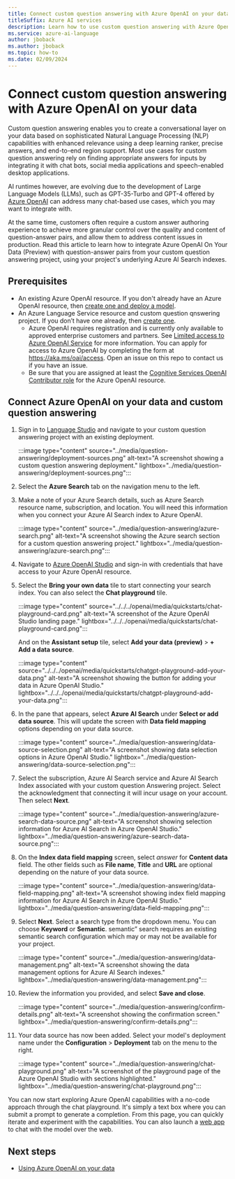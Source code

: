 ```yaml
---
title: Connect custom question answering with Azure OpenAI on your data 
titleSuffix: Azure AI services
description: Learn how to use custom question answering with Azure OpenAI.
ms.service: azure-ai-language
author: jboback
ms.author: jboback
ms.topic: how-to
ms.date: 02/09/2024
---
```


# Connect custom question answering with Azure OpenAI on your data 

Custom question answering enables you to create a conversational layer on your data based on sophisticated Natural Language Processing (NLP) capabilities with enhanced relevance using a deep learning ranker, precise answers, and end-to-end region support. Most use cases for custom question answering rely on finding appropriate answers for inputs by integrating it with chat bots, social media applications and speech-enabled desktop applications. 

AI runtimes however, are evolving due to the development of Large Language Models (LLMs), such as GPT-35-Turbo and GPT-4 offered by [Azure OpenAI](../../../openai/overview.md) can address many chat-based use cases, which you may want to integrate with.

At the same time, customers often require a custom answer authoring experience to achieve more granular control over the quality and content of question-answer pairs, and allow them to address content issues in production. Read this article to learn how to integrate Azure OpenAI On Your Data (Preview) with question-answer pairs from your custom question answering project, using your project's underlying Azure AI Search indexes.

## Prerequisites

* An existing Azure OpenAI resource. If you don't already have an Azure OpenAI resource, then [create one and deploy a model](../../../openai/how-to/create-resource.md).
* An Azure Language Service resource and custom question qnswering project. If you don’t have one already, then [create one](../quickstart/sdk.md). 
    * Azure OpenAI requires registration and is currently only available to approved enterprise customers and partners. See [Limited access to Azure OpenAI Service](/legal/cognitive-services/openai/limited-access?context=/azure/ai-services/openai/context/context) for more information. You can apply for access to Azure OpenAI by completing the form at https://aka.ms/oai/access. Open an issue on this repo to contact us if you have an issue.
    * Be sure that you are assigned at least the [Cognitive Services OpenAI Contributor role](/azure/role-based-access-control/built-in-roles#cognitive-services-openai-contributor) for the Azure OpenAI resource.


## Connect Azure OpenAI on your data and custom question answering

1.	Sign in to [Language Studio](https://aka.ms/languageStudio) and navigate to your custom question answering project with an existing deployment.

    :::image type="content" source="../media/question-answering/deployment-sources.png" alt-text="A screenshot showing a custom question answering deployment." lightbox="../media/question-answering/deployment-sources.png":::

1. Select the **Azure Search** tab on the navigation menu to the left.

1. Make a note of your Azure Search details, such as Azure Search resource name, subscription, and location. You will need this information when you connect your Azure AI Search index to Azure OpenAI.

    :::image type="content" source="../media/question-answering/azure-search.png" alt-text="A screenshot showing the Azure search section for a custom question answering project." lightbox="../media/question-answering/azure-search.png":::

1. Navigate to [Azure OpenAI Studio](https://oai.azure.com/) and sign-in with credentials that have access to your Azure OpenAI resource.

1. Select the **Bring your own data** tile to start connecting your search index. You can also select the **Chat playground** tile.

    :::image type="content" source="../../../openai/media/quickstarts/chat-playground-card.png" alt-text="A screenshot of the Azure OpenAI Studio landing page." lightbox="../../../openai/media/quickstarts/chat-playground-card.png":::

    And on the **Assistant setup** tile, select **Add your data (preview)** > **+ Add a data source**.

    :::image type="content" source="../../../openai/media/quickstarts/chatgpt-playground-add-your-data.png" alt-text="A screenshot showing the button for adding your data in Azure OpenAI Studio." lightbox="../../../openai/media/quickstarts/chatgpt-playground-add-your-data.png":::

1. In the pane that appears, select **Azure AI Search** under **Select or add data source**. This will update the screen with **Data field mapping** options depending on your data source.
        
    :::image type="content" source="../media/question-answering/data-source-selection.png" alt-text="A screenshot showing data selection options in Azure OpenAI Studio." lightbox="../media/question-answering/data-source-selection.png":::
                    
1. Select the subscription, Azure AI Search service and Azure AI Search Index associated with your custom question Answering project. Select the acknowledgment that connecting it will incur usage on your account. Then select **Next**.

    :::image type="content" source="../media/question-answering/azure-search-data-source.png" alt-text="A screenshot showing selection information for Azure AI Search in Azure OpenAI Studio." lightbox="../media/question-answering/azure-search-data-source.png":::

1. On the **Index data field mapping** screen, select *answer* for **Content data** field. The other fields such as **File name**, **Title** and **URL** are optional depending on the nature of your data source.

    :::image type="content" source="../media/question-answering/data-field-mapping.png" alt-text="A screenshot showing index field mapping information for Azure AI Search in Azure OpenAI Studio." lightbox="../media/question-answering/data-field-mapping.png":::

1. Select **Next**. Select a search type from the dropdown menu. You can choose **Keyword** or **Semantic**. semantic” search requires an existing semantic search configuration which may or may not be available for your project.  
    
    :::image type="content" source="../media/question-answering/data-management.png" alt-text="A screenshot showing the data management options for Azure AI Search indexes." lightbox="../media/question-answering/data-management.png":::
    
1. Review the information you provided, and select **Save and close**. 

    :::image type="content" source="../media/question-answering/confirm-details.png" alt-text="A screenshot showing the confirmation screen." lightbox="../media/question-answering/confirm-details.png":::

1. Your data source has now been added. Select your model's deployment name under the **Configuration** > **Deployment** tab on the menu to the right. 

    :::image type="content" source="../media/question-answering/chat-playground.png" alt-text="A screenshot of the playground page of the Azure OpenAI Studio with sections highlighted." lightbox="../media/question-answering/chat-playground.png":::

You can now start exploring Azure OpenAI capabilities with a no-code approach through the chat playground. It's simply a text box where you can submit a prompt to generate a completion. From this page, you can quickly iterate and experiment with the capabilities. You can also launch a [web app](../../../openai/how-to/use-web-app.md) to chat with the model over the web.

## Next steps
* [Using Azure OpenAI on your data](../../../openai/concepts/use-your-data.md) 
